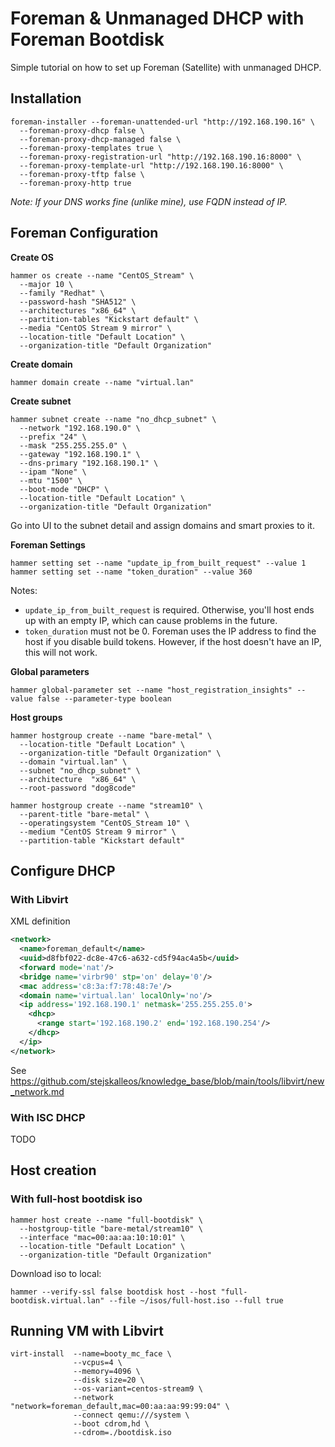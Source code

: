 # Foreman & Unmanaged DHCP with Foreman Bootdisk
Simple tutorial on how to set up Foreman (Satellite) with unmanaged DHCP.

## Installation
```
foreman-installer --foreman-unattended-url "http://192.168.190.16" \
  --foreman-proxy-dhcp false \
  --foreman-proxy-dhcp-managed false \
  --foreman-proxy-templates true \
  --foreman-proxy-registration-url "http://192.168.190.16:8000" \
  --foreman-proxy-template-url "http://192.168.190.16:8000" \
  --foreman-proxy-tftp false \
  --foreman-proxy-http true
```
_Note: If your DNS works fine (unlike mine), use FQDN instead of IP._

## Foreman Configuration
**Create OS**
```
hammer os create --name "CentOS_Stream" \
  --major 10 \
  --family "Redhat" \
  --password-hash "SHA512" \
  --architectures "x86_64" \
  --partition-tables "Kickstart default" \
  --media "CentOS Stream 9 mirror" \
  --location-title "Default Location" \
  --organization-title "Default Organization"
```

**Create domain**
```
hammer domain create --name "virtual.lan"
```

**Create subnet**
```
hammer subnet create --name "no_dhcp_subnet" \
  --network "192.168.190.0" \
  --prefix "24" \
  --mask "255.255.255.0" \
  --gateway "192.168.190.1" \
  --dns-primary "192.168.190.1" \
  --ipam "None" \
  --mtu "1500" \
  --boot-mode "DHCP" \
  --location-title "Default Location" \
  --organization-title "Default Organization"
```
Go into UI to the subnet detail and assign domains and smart proxies to it.

**Foreman Settings**
```
hammer setting set --name "update_ip_from_built_request" --value 1
hammer setting set --name "token_duration" --value 360
```
Notes:
* `update_ip_from_built_request` is required. Otherwise, you'll host ends up with an empty IP, which can cause problems in the future.
* `token_duration` must not be 0. Foreman uses the IP address to find the host if you disable build tokens. However, if the host doesn't have an IP, this will not work.

**Global parameters**
```
hammer global-parameter set --name "host_registration_insights" --value false --parameter-type boolean
```

**Host groups**
```
hammer hostgroup create --name "bare-metal" \
  --location-title "Default Location" \
  --organization-title "Default Organization" \
  --domain "virtual.lan" \
  --subnet "no_dhcp_subnet" \
  --architecture  "x86_64" \
  --root-password "dog8code"

hammer hostgroup create --name "stream10" \
  --parent-title "bare-metal" \
  --operatingsystem "CentOS_Stream 10" \
  --medium "CentOS Stream 9 mirror" \
  --partition-table "Kickstart default"
```

## Configure DHCP
### With Libvirt
XML definition
```xml
<network>
  <name>foreman_default</name>
  <uuid>d8fbf022-dc8e-47c6-a632-cd5f94ac4a5b</uuid>
  <forward mode='nat'/>
  <bridge name='virbr90' stp='on' delay='0'/>
  <mac address='c8:3a:f7:78:48:7e'/>
  <domain name='virtual.lan' localOnly='no'/>
  <ip address='192.168.190.1' netmask='255.255.255.0'>
    <dhcp>
      <range start='192.168.190.2' end='192.168.190.254'/>
    </dhcp>
  </ip>
</network>
```

See https://github.com/stejskalleos/knowledge_base/blob/main/tools/libvirt/new_network.md

### With ISC DHCP
TODO

## Host creation
### With full-host bootdisk iso
```
hammer host create --name "full-bootdisk" \
  --hostgroup-title "bare-metal/stream10" \
  --interface "mac=00:aa:aa:10:10:01" \
  --location-title "Default Location" \
  --organization-title "Default Organization"
```

Download iso to local:
```
hammer --verify-ssl false bootdisk host --host "full-bootdisk.virtual.lan" --file ~/isos/full-host.iso --full true
```

## Running VM with Libvirt
```
virt-install  --name=booty_mc_face \
              --vcpus=4 \
              --memory=4096 \
              --disk size=20 \
              --os-variant=centos-stream9 \
              --network "network=foreman_default,mac=00:aa:aa:99:99:04" \
              --connect qemu:///system \
              --boot cdrom,hd \
              --cdrom=./bootdisk.iso
```
